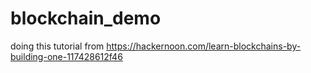 # blockchain_demo

doing this tutorial from https://hackernoon.com/learn-blockchains-by-building-one-117428612f46
